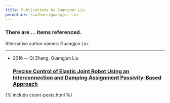 ```yaml
---
title: Publications by Guangjun Liu
permalink: /authors/guangjun-liu
---
```


<h3 id="number-posts">There are ... items referenced.</h3>
<p id='info-authors'>Alternative author names: Guangjun Liu.</p>
<hr />
<ul class="post-list">
<li><span class='post-meta'>2016 -- Qi Zhang, Guangjun Liu</span><h3><a class='post-link' href="{{ site.baseurl }}/precise-control-of-elastic-joint-robot-using-an-interconnection-and-damping-assignment-passivity-based-approach">Precise Control of Elastic Joint Robot Using an Interconnection and Damping Assignment Passivity-Based Approach</a></h3></li>

</ul>
{% include count-posts.html %}
